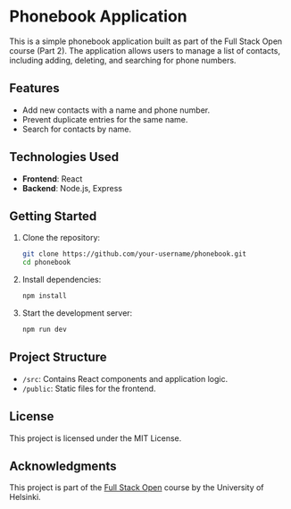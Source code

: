 # Phonebook Application

This is a simple phonebook application built as part of the Full Stack Open course (Part 2). The application allows users to manage a list of contacts, including adding, deleting, and searching for phone numbers.

## Features

- Add new contacts with a name and phone number.
- Prevent duplicate entries for the same name.
- Search for contacts by name.


## Technologies Used

- **Frontend**: React
- **Backend**: Node.js, Express


## Getting Started

1. Clone the repository:
    ```bash
    git clone https://github.com/your-username/phonebook.git
    cd phonebook
    ```

2. Install dependencies:
    ```bash
    npm install
    ```

3. Start the development server:
    ```bash
    npm run dev
    ```



## Project Structure

- `/src`: Contains React components and application logic.
- `/public`: Static files for the frontend.


## License

This project is licensed under the MIT License.

## Acknowledgments

This project is part of the [Full Stack Open](https://fullstackopen.com/) course by the University of Helsinki.
